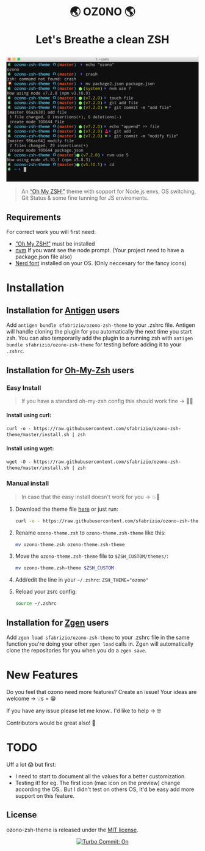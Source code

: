 
<h1 align="center"> 
  🌏 OZ0NO 🌎 
  <p align="center">Let's Breathe a clean ZSH</p>
</h1>


<p align="center">
  <img src="./preview.png" width="600"/>
</p>

> An [“Oh My ZSH!”](http://ohmyz.sh/) theme with sopport for Node.js envs, OS switching, Git Status & some fine tunning for JS enviroments.


## Requirements

For correct work you will first need:

- [“Oh My ZSH!”](https://github.com/robbyrussell/oh-my-zsh/) must be installed
- [nvm](https://github.com/creationix/nvm) If you want see the node prompt. (Your project need to have a package.json file also)
- [Nerd font](https://github.com/ryanoasis/nerd-fonts) installed on your OS. (Only neccesary for the fancy icons)

# Installation

## Installation for [Antigen](https://github.com/zsh-users/antigen) users

Add `antigen bundle sfabrizio/ozono-zsh-theme` to your .zshrc file. Antigen will handle cloning the plugin for you automatically the next time you start zsh. You can also temporarily add the plugin to a running zsh with `antigen bundle sfabrizio/ozono-zsh-theme` for testing before adding it to your `.zshrc`.

## Installation for [Oh-My-Zsh](https://github.com/robbyrussell/oh-my-zsh/) users

### Easy Install

> If you have a standard oh-my-zsh config this should work fine -> 💫✨

#### Install using **curl**:

```
curl -o - https://raw.githubusercontent.com/sfabrizio/ozono-zsh-theme/master/install.sh | zsh
```

#### Install using **wget**:

```
wget -O - https://raw.githubusercontent.com/sfabrizio/ozono-zsh-theme/master/install.sh | zsh
```

### Manual install

> In case that the easy install doesn't work for you -> 💥🙈

1. Download the theme file [here](https://raw.githubusercontent.com/sfabrizio/ozono-zsh-theme/master/ozono-theme.zsh) or just run:

    ```bash
    curl -o - https://raw.githubusercontent.com/sfabrizio/ozono-zsh-theme/master/ozono-theme.zsh
    ```

2. Rename `ozono-theme.zsh` to `ozono-theme.zsh-theme` like this:
    ```bash
    mv ozono-theme.zsh ozono-theme.zsh-theme
    ```

3. Move the `ozono-theme.zsh-theme` file to `$ZSH_CUSTOM/themes/`:

    ```bash
    mv ozono-theme.zsh-theme $ZSH_CUSTOM
    ```

4. Add/edit the line in your `~/.zshrc`: `ZSH_THEME="ozono"`

5. Reload your zsrc config:

    ```bash
    source ~/.zshrc
    ```

## Installation for [Zgen](https://github.com/tarjoilija/zgen) users

Add `zgen load sfabrizio/ozono-zsh-theme` to your .zshrc file in the same function you're doing your other `zgen load` calls in. Zgen will automatically clone the repositories for you when you do a `zgen save`.

# New Features 

Do you feel that ozono need more features? Create an issue! Your ideas are welcome -> 💡s = 😁

If you have any issue please let me know.. I'd like to help -> 🤓

Contributors would be great also! 🙌


# TODO

Uff a lot 😱 but first:

- I need to start to document all the values for a better customization.
- Testing it! for eg. The first icon (mac icon on the preview) change according the OS.. But I didn't test on others OS, It'd be easy add more support on this feature.

## License

ozono-zsh-theme is released under the [MIT license](LICENSE.md).

<p align="center">
<a href="https://github.com/labs-js/turbo-git/blob/develop/README.md"><img src="https://img.shields.io/badge/Turbo_Commit-on-3DD1F2.svg" alt="Turbo Commit: On"/></a>
</p>

